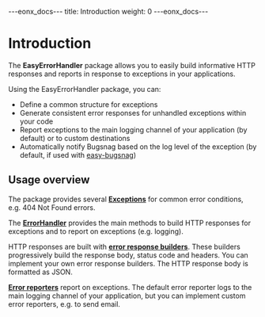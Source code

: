 ---eonx_docs---
title: Introduction
weight: 0
---eonx_docs---

# Introduction

The **EasyErrorHandler** package allows you to easily build informative HTTP responses and reports in response to
exceptions in your applications.

Using the EasyErrorHandler package, you can:

- Define a common structure for exceptions
- Generate consistent error responses for unhandled exceptions within your code
- Report exceptions to the main logging channel of your application (by default) or to custom destinations
- Automatically notify Bugsnag based on the log level of the exception (by default, if used with [easy-bugsnag][1])

## Usage overview

The package provides several **[Exceptions](exceptions.md)** for common error conditions, e.g. 404 Not Found errors.

The **[ErrorHandler](error-handler.md)** provides the main methods to build HTTP responses for exceptions and to report
on exceptions (e.g. logging).

HTTP responses are built with **[error response builders](response-builders.md)**. These builders progressively build
the response body, status code and headers. You can implement your own error response builders. The HTTP response body
is formatted as JSON.

**[Error reporters](reporters.md)** report on exceptions. The default error reporter logs to the main logging channel of
your application, but you can implement custom error reporters, e.g. to send email.

[1]: https://packages.eonx.com/projects/eonx-com/easy-bugsnag/
